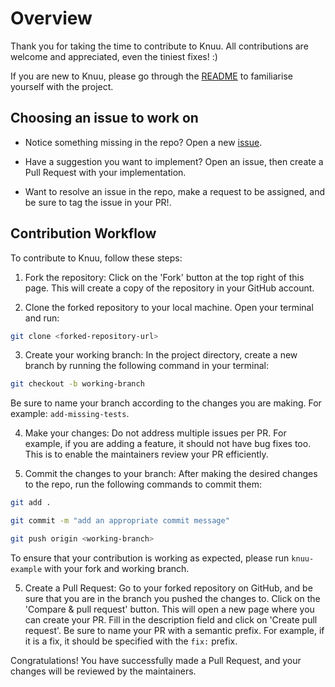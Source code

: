 # Overview

Thank you for taking the time to contribute to Knuu. All contributions are welcome and appreciated, even the tiniest fixes! :)

If you are new to Knuu, please go through the [README](./README.md) to familiarise yourself with the project.

## Choosing an issue to work on

- Notice something missing in the repo? Open a new [issue](https://github.com/celestiaorg/knuu/issues).

- Have a suggestion you want to implement? Open an issue, then create a Pull Request with your implementation.

- Want to resolve an issue in the repo, make a request to be assigned, and be sure to tag the issue in your PR!.

## Contribution Workflow

To contribute to Knuu, follow these steps:

1. Fork the repository: Click on the 'Fork' button at the top right of this page. This will create a copy of the repository in your GitHub account.
 
2. Clone the forked repository to your local machine. Open your terminal and run:

```bash
git clone <forked-repository-url>
```

3. Create your working branch: In the project directory, create a new branch by running the following command in your terminal:

```bash
git checkout -b working-branch
```
Be sure to name your branch according to the changes you are making.
For example: `add-missing-tests`.

4. Make your changes: Do not address multiple issues per PR. 
For example, if you are adding a feature, it should not have bug fixes too. This is to enable the maintainers review your PR efficiently.

5. Commit the changes to your branch: After making the desired changes to the repo, run the following commands to commit them:

```bash
git add .
```

```bash
git commit -m "add an appropriate commit message"
```

```bash
git push origin <working-branch>
```

To ensure that your contribution is working as expected, please run `knuu-example` with your fork and working branch.

5. Create a Pull Request: Go to your forked repository on GitHub, and be sure that you are in the branch you pushed the changes to. Click on the 'Compare & pull request' button. This will open a new page where you can create your PR. Fill in the description field and click on 'Create pull request'.
Be sure to name your PR with a semantic prefix. For example, if it is a fix, it should be specified with the `fix:` prefix.

Congratulations! You have successfully made a Pull Request, and your changes will be reviewed by the maintainers.
